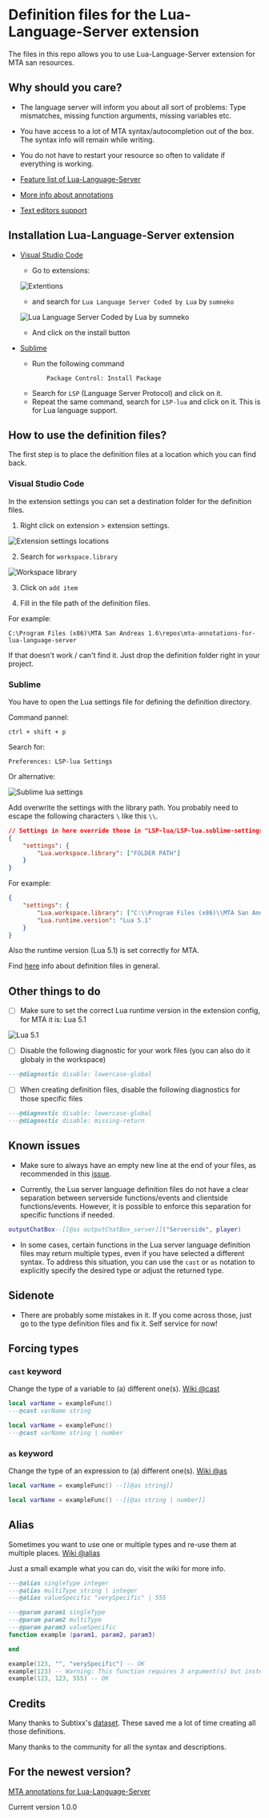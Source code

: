 
# Definition files for the Lua-Language-Server extension
The files in this repo allows you to use Lua-Language-Server extension for MTA san resources.

## Why should you care?
* The language server will inform you about all sort of problems: Type mismatches, missing function arguments, missing variables etc.
* You have access to a lot of MTA syntax/autocompletion out of the box. The syntax info will remain while writing.
* You do not have to restart your resource so often to validate if everything is working.

* [Feature list of Lua-Language-Server](https://luals.github.io/)
* [More info about annotations](https://luals.github.io/wiki/annotations/)
* [Text editors support](https://microsoft.github.io/language-server-protocol/implementors/tools/)

## Installation Lua-Language-Server extension

* [Visual Studio Code](https://marketplace.visualstudio.com/items?itemName=sumneko.lua)
    * Go to extensions:

    ![Extentions](images/extensions.png)

    * and search for `Lua Language Server Coded by Lua` by `sumneko`

    ![Lua Language Server Coded by Lua by sumneko](images/extension-search-result.png)

    * And click on the install button

* [Sublime](https://github.com/sublimelsp/LSP-lua)
    * Run the following command
        ```
            Package Control: Install Package
        ```
    * Search for `LSP` (Language Server Protocol) and click on it.
    * Repeat the same command, search for `LSP-lua` and click on it. This is for Lua language support.

## How to use the definition files?

The first step is to place the definition files at a location which you can find back.

### Visual Studio Code

In the extension settings you can set a destination folder for the definition files.

1. Right click on extension > extension settings.

![Extension settings locations](images/extension-settings-location.png)

2. Search for `workspace.library`

![Workspace library](images/workspace-library.png)

3. Click on `add item`

4. Fill in the file path of the definition files.

For example:
```
C:\Program Files (x86)\MTA San Andreas 1.6\repos\mta-annotations-for-lua-language-server
```

If that doesn't work / can't find it. Just drop the definition folder right in your project.

### Sublime

You have to open the Lua settings file for defining the definition directory.

Command pannel:
```
ctrl + shift + p
```

Search for:
```
Preferences: LSP-lua Settings
```

Or alternative:

![Sublime lua settings](images/sublime-lua-settings.png)

Add overwrite the settings with the library path. You probably need to escape the following characters `\` like this `\\`.
```JSON
// Settings in here override those in "LSP-lua/LSP-lua.sublime-settings"
{
	"settings": {
		"Lua.workspace.library": ["FOLDER PATH"]
	}
}
```

For example:
```JSON
{
	"settings": {
		"Lua.workspace.library": ["C:\\Program Files (x86)\\MTA San Andreas 1.6\\repos\\mta-annotations-for-lua-language-server"],
		"Lua.runtime.version": "Lua 5.1"
	}
}
```

Also the runtime version (Lua 5.1) is set correctly for MTA.



Find [here](https://luals.github.io/wiki/settings/#workspacelibrary) info about definition files in general.

## Other things to do

- [ ] Make sure to set the correct Lua runtime version in the extension config, for MTA it is: Lua 5.1

![Lua 5.1](images/mta-version.png)

- [ ] Disable the following diagnostic for your work files (you can also do it globaly in the workspace)
```Lua
---@diagnostic disable: lowercase-global
```

- [ ] When creating definition files, disable the following diagnostics for those specific files
```Lua
---@diagnostic disable: lowercase-global
---@diagnostic disable: missing-return
```




## Known issues

- Make sure to always have an empty new line at the end of your files, as recommended in this [issue](https://github.com/LuaLS/lua-language-server/issues/2326).

- Currently, the Lua server language definition files do not have a clear separation between serverside functions/events and clientside functions/events. However, it is possible to enforce this separation for specific functions if needed.
```Lua
outputChatBox--[[@as outputChatBox_server]]("Serverside", player)
```

- In some cases, certain functions in the Lua server language definition files may return multiple types, even if you have selected a different syntax. To address this situation, you can use the `cast` or `as` notation to explicitly specify the desired type or adjust the returned type.

## Sidenote

- There are probably some mistakes in it. If you come across those, just go to the type definition files and fix it. Self service for now!

## Forcing types

### `cast` keyword

Change the type of a variable to (a) different one(s). [Wiki @cast](https://luals.github.io/wiki/annotations/#cast)

```Lua
local varName = exampleFunc()
---@cast varName string
```

```Lua
local varName = exampleFunc()
---@cast varName string | number
```

### `as` keyword

Change the type of an expression to (a) different one(s). [Wiki @as](https://luals.github.io/wiki/annotations/#as)

```Lua
local varName = exampleFunc() --[[@as string]]
```

```Lua
local varName = exampleFunc() --[[@as string | number]]
```

## Alias

Sometimes you want to use one or multiple types and re-use them at multiple places. [Wiki @alias](https://luals.github.io/wiki/annotations/#alias)

Just a small example what you can do, visit the wiki for more info.

```Lua
---@alias singleType integer
---@alias multiType string | integer
---@alias valueSpecific "verySpecific" | 555

---@param param1 singleType
---@param param2 multiType
---@param param3 valueSpecific
function example (param1, param2, param3)

end

example(123, "", "verySpecific") -- OK
example(123) -- Warning: This function requires 3 argument(s) but instead it is receiving 1.Lua Diagnostics.(missing-parameter)
example(123, 123, 555) -- OK
```

## Credits
Many thanks to Subtixx's [dataset](https://github.com/Subtixx/vscode-mtalua/tree/master). These saved me a lot of time creating all those definitions. 


Many thanks to the community for all the syntax and descriptions.

## For the newest version?
[MTA annotations for Lua-Language-Server](https://gitlab.com/IIYAMA12/mta-annotations-for-lua-language-server)

Current version 1.0.0
